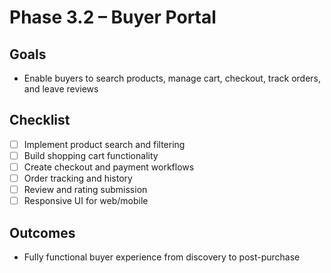 # Phase 3.2 – Buyer Portal

## Goals
- Enable buyers to search products, manage cart, checkout, track orders, and leave reviews

## Checklist
- [ ] Implement product search and filtering
- [ ] Build shopping cart functionality
- [ ] Create checkout and payment workflows
- [ ] Order tracking and history
- [ ] Review and rating submission
- [ ] Responsive UI for web/mobile

## Outcomes
- Fully functional buyer experience from discovery to post-purchase
